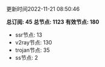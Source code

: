 更新时间2022-11-21 08:50:46

**总订阅: 45**
**总节点: 1123**
**有效节点: 180**
- ssr节点: 13
- v2ray节点: 130
- trojan节点: 35
- ss节点: 2
